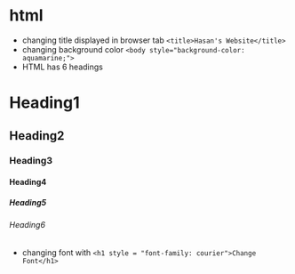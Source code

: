 # html
- changing title displayed in browser tab `<title>Hasan's Website</title>`
- changing background color `<body style="background-color: aquamarine;">`
- HTML has 6 headings 
<h1>Heading1</h1> <h2>Heading2</h2> <h3>Heading3</h3> <h4>Heading4</h4> <h5>Heading5</h5> <h6>Heading6</h6>

- changing font with `<h1 style = "font-family: courier">Change Font</h1>`
